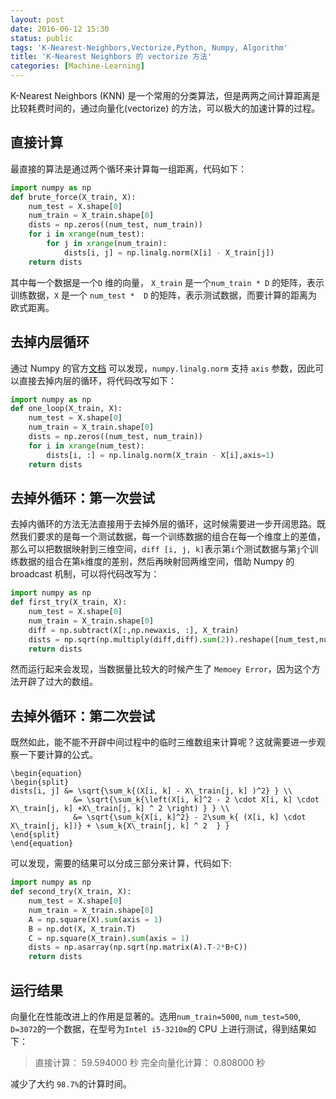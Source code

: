 ```yaml
---
layout: post
date: 2016-06-12 15:30
status: public
tags: 'K-Nearest-Neighbors,Vectorize,Python, Numpy, Algorithm'
title: 'K-Nearest Neighbors 的 vectorize 方法'
categories: [Machine-Learning]
---
```


K-Nearest Neighbors (KNN) 是一个常用的分类算法，但是两两之间计算距离是比较耗费时间的，通过向量化(vectorize) 的方法，可以极大的加速计算的过程。

## 直接计算
最直接的算法是通过两个循环来计算每一组距离，代码如下：
```python
import numpy as np
def brute_force(X_train, X):
    num_test = X.shape[0]
    num_train = X_train.shape[0]
    dists = np.zeros((num_test, num_train))
    for i in xrange(num_test):
        for j in xrange(num_train):
            dists[i, j] = np.linalg.norm(X[i] - X_train[j])
    return dists
```
其中每一个数据是一个`D` 维的向量， `X_train` 是一个`num_train * D` 的矩阵，表示训练数据，`X` 是一个 `num_test *  D` 的矩阵，表示测试数据，而要计算的距离为欧式距离。
## 去掉内层循环
通过 Numpy 的官方[文档](http://docs.scipy.org/doc/numpy-1.10.1/reference/generated/numpy.linalg.norm.html#numpy.linalg.norm) 可以发现，`numpy.linalg.norm` 支持 `axis` 参数，因此可以直接去掉内层的循环，将代码改写如下：
```python
import numpy as np
def one_loop(X_train, X):
    num_test = X.shape[0]
    num_train = X_train.shape[0]
    dists = np.zeros((num_test, num_train))
    for i in xrange(num_test):
        dists[i, :] = np.linalg.norm(X_train - X[i],axis=1)
    return dists
```
## 去掉外循环：第一次尝试
去掉内循环的方法无法直接用于去掉外层的循环，这时候需要进一步开阔思路。既然我们要求的是每一个测试数据，每一个训练数据的组合在每一个维度上的差值，那么可以把数据映射到三维空间，`diff [i, j, k]`表示第`i`个测试数据与第`j`个训练数据的组合在第`k`维度的差别，然后再映射回两维空间，借助 Numpy 的 broadcast 机制，可以将代码改写为：
```python
import numpy as np
def first_try(X_train, X):
    num_test = X.shape[0]
    num_train = X_train.shape[0]
    diff = np.subtract(X[:,np.newaxis, :], X_train)
    dists = np.sqrt(np.multiply(diff,diff).sum(2)).reshape([num_test,num_train])
    return dists
```
然而运行起来会发现，当数据量比较大的时候产生了 `Memoey Error`，因为这个方法开辟了过大的数组。

## 去掉外循环：第二次尝试
既然如此，能不能不开辟中间过程中的临时三维数组来计算呢？这就需要进一步观察一下要计算的公式。
```mathjax
\begin{equation}
\begin{split} 
dists[i, j] &= \sqrt{\sum_k{(X[i, k] - X\_train[j, k] )^2} } \\
              &= \sqrt{\sum_k{\left(X[i, k]^2 - 2 \cdot X[i, k] \cdot X\_train[j, k] +X\_train[j, k] ^ 2 \right) } } \\
              &= \sqrt{\sum_k{X[i, k]^2} - 2\sum_k{ (X[i, k] \cdot X\_train[j, k])} + \sum_k{X\_train[j, k] ^ 2  } }
\end{split}
\end{equation}
```
可以发现，需要的结果可以分成三部分来计算，代码如下:
```python
import numpy as np
def second_try(X_train, X):
    num_test = X.shape[0]
    num_train = X_train.shape[0]
    A = np.square(X).sum(axis = 1)
    B = np.dot(X, X_train.T)
    C = np.square(X_train).sum(axis = 1)
    dists = np.asarray(np.sqrt(np.matrix(A).T-2*B+C))
    return dists
```
## 运行结果
向量化在性能改进上的作用是显著的。选用`num_train=5000`, `num_test=500`, `D=3072`的一个数据，在型号为`Intel i5-3210m`的 CPU 上进行测试，得到结果如下：
> 直接计算： 59.594000 秒
> 完全向量化计算： 0.808000 秒

减少了大约 `98.7%`的计算时间。
